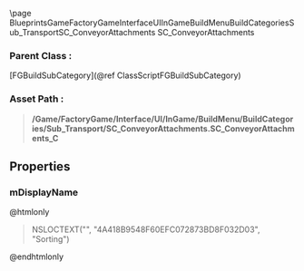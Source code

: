 \page BlueprintsGameFactoryGameInterfaceUIInGameBuildMenuBuildCategoriesSub_TransportSC_ConveyorAttachments SC_ConveyorAttachments
### Parent Class :
[FGBuildSubCategory](@ref ClassScriptFGBuildSubCategory)
### Asset Path :
<b><blockquote>/Game/FactoryGame/Interface/UI/InGame/BuildMenu/BuildCategories/Sub_Transport/SC_ConveyorAttachments.SC_ConveyorAttachments_C</blockquote></b>
## Properties

### mDisplayName
@htmlonly
<blockquote>NSLOCTEXT("", "4A418B9548F60EFC072873BD8F032D03", "Sorting")</blockquote>
@endhtmlonly


